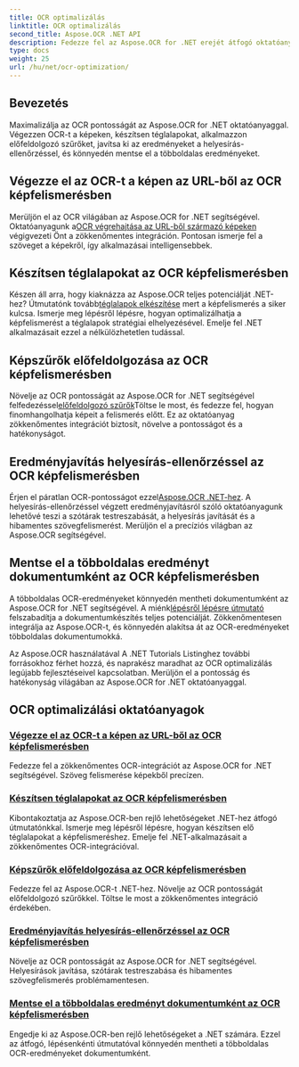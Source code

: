 ```yaml
---
title: OCR optimalizálás
linktitle: OCR optimalizálás
second_title: Aspose.OCR .NET API
description: Fedezze fel az Aspose.OCR for .NET erejét átfogó oktatóanyagainkkal. Akár tapasztalt fejlesztő, akár kezdő vagy, ezek az útmutatók feldobják az OCR-játékodat.
type: docs
weight: 25
url: /hu/net/ocr-optimization/
---
```

## Bevezetés

Maximalizálja az OCR pontosságát az Aspose.OCR for .NET oktatóanyaggal. Végezzen OCR-t a képeken, készítsen téglalapokat, alkalmazzon előfeldolgozó szűrőket, javítsa ki az eredményeket a helyesírás-ellenőrzéssel, és könnyedén mentse el a többoldalas eredményeket.


## Végezze el az OCR-t a képen az URL-ből az OCR képfelismerésben

 Merüljön el az OCR világában az Aspose.OCR for .NET segítségével. Oktatóanyagunk a[OCR végrehajtása az URL-ből származó képeken](./perform-ocr-on-image-from-url/) végigvezeti Önt a zökkenőmentes integráción. Pontosan ismerje fel a szöveget a képekről, így alkalmazásai intelligensebbek.

## Készítsen téglalapokat az OCR képfelismerésben

 Készen áll arra, hogy kiaknázza az Aspose.OCR teljes potenciálját .NET-hez? Útmutatónk tovább[téglalapok elkészítése](./prepare-rectangles/) mert a képfelismerés a siker kulcsa. Ismerje meg lépésről lépésre, hogyan optimalizálhatja a képfelismerést a téglalapok stratégiai elhelyezésével. Emelje fel .NET alkalmazásait ezzel a nélkülözhetetlen tudással.

## Képszűrők előfeldolgozása az OCR képfelismerésben

 Növelje az OCR pontosságát az Aspose.OCR for .NET segítségével felfedezéssel[előfeldolgozó szűrők](./preprocessing-filters-for-image/)Töltse le most, és fedezze fel, hogyan finomhangolhatja képeit a felismerés előtt. Ez az oktatóanyag zökkenőmentes integrációt biztosít, növelve a pontosságot és a hatékonyságot.

## Eredményjavítás helyesírás-ellenőrzéssel az OCR képfelismerésben

 Érjen el páratlan OCR-pontosságot ezzel[Aspose.OCR .NET-hez](./result-correction-with-spell-checking/). A helyesírás-ellenőrzéssel végzett eredményjavításról szóló oktatóanyagunk lehetővé teszi a szótárak testreszabását, a helyesírás javítását és a hibamentes szövegfelismerést. Merüljön el a precíziós világban az Aspose.OCR segítségével.

## Mentse el a többoldalas eredményt dokumentumként az OCR képfelismerésben

 A többoldalas OCR-eredményeket könnyedén mentheti dokumentumként az Aspose.OCR for .NET segítségével. A miénk[lépésről lépésre útmutató](./save-multipage-result-as-document/) felszabadítja a dokumentumkészítés teljes potenciálját. Zökkenőmentesen integrálja az Aspose.OCR-t, és könnyedén alakítsa át az OCR-eredményeket többoldalas dokumentumokká.

Az Aspose.OCR használatával A .NET Tutorials Listinghez további forrásokhoz férhet hozzá, és naprakész maradhat az OCR optimalizálás legújabb fejlesztéseivel kapcsolatban. Merüljön el a pontosság és hatékonyság világában az Aspose.OCR for .NET oktatóanyaggal.
## OCR optimalizálási oktatóanyagok
### [Végezze el az OCR-t a képen az URL-ből az OCR képfelismerésben](./perform-ocr-on-image-from-url/)
Fedezze fel a zökkenőmentes OCR-integrációt az Aspose.OCR for .NET segítségével. Szöveg felismerése képekből precízen.
### [Készítsen téglalapokat az OCR képfelismerésben](./prepare-rectangles/)
Kibontakoztatja az Aspose.OCR-ben rejlő lehetőségeket .NET-hez átfogó útmutatónkkal. Ismerje meg lépésről lépésre, hogyan készítsen elő téglalapokat a képfelismeréshez. Emelje fel .NET-alkalmazásait a zökkenőmentes OCR-integrációval.
### [Képszűrők előfeldolgozása az OCR képfelismerésben](./preprocessing-filters-for-image/)
Fedezze fel az Aspose.OCR-t .NET-hez. Növelje az OCR pontosságát előfeldolgozó szűrőkkel. Töltse le most a zökkenőmentes integráció érdekében.
### [Eredményjavítás helyesírás-ellenőrzéssel az OCR képfelismerésben](./result-correction-with-spell-checking/)
Növelje az OCR pontosságát az Aspose.OCR for .NET segítségével. Helyesírások javítása, szótárak testreszabása és hibamentes szövegfelismerés problémamentesen.
### [Mentse el a többoldalas eredményt dokumentumként az OCR képfelismerésben](./save-multipage-result-as-document/)
Engedje ki az Aspose.OCR-ben rejlő lehetőségeket a .NET számára. Ezzel az átfogó, lépésenkénti útmutatóval könnyedén mentheti a többoldalas OCR-eredményeket dokumentumként.